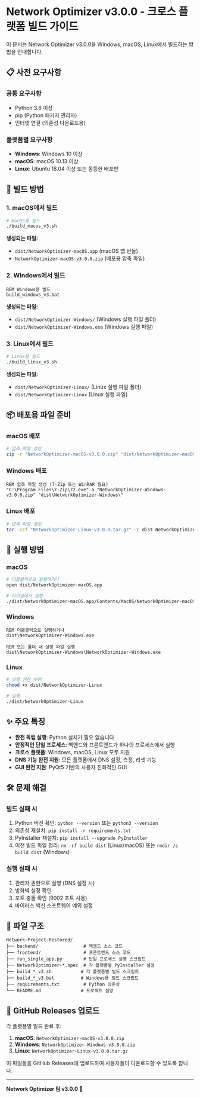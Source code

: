# Network Optimizer v3.0.0 - 크로스 플랫폼 빌드 가이드

이 문서는 Network Optimizer v3.0.0을 Windows, macOS, Linux에서 빌드하는 방법을 안내합니다.

## 📋 사전 요구사항

### 공통 요구사항
- Python 3.8 이상
- pip (Python 패키지 관리자)
- 인터넷 연결 (의존성 다운로드용)

### 플랫폼별 요구사항
- **Windows**: Windows 10 이상
- **macOS**: macOS 10.13 이상
- **Linux**: Ubuntu 18.04 이상 또는 동등한 배포판

## 🔨 빌드 방법

### 1. macOS에서 빌드

```bash
# macOS용 빌드
./build_macos_v3.sh
```

**생성되는 파일:**
- `dist/NetworkOptimizer-macOS.app` (macOS 앱 번들)
- `NetworkOptimizer-macOS-v3.0.0.zip` (배포용 압축 파일)

### 2. Windows에서 빌드

```batch
REM Windows용 빌드
build_windows_v3.bat
```

**생성되는 파일:**
- `dist/NetworkOptimizer-Windows/` (Windows 실행 파일 폴더)
- `dist/NetworkOptimizer-Windows.exe` (Windows 실행 파일)

### 3. Linux에서 빌드

```bash
# Linux용 빌드
./build_linux_v3.sh
```

**생성되는 파일:**
- `dist/NetworkOptimizer-Linux/` (Linux 실행 파일 폴더)
- `dist/NetworkOptimizer-Linux` (Linux 실행 파일)

## 📦 배포용 파일 준비

### macOS 배포
```bash
# 압축 파일 생성
zip -r "NetworkOptimizer-macOS-v3.0.0.zip" "dist/NetworkOptimizer-macOS.app"
```

### Windows 배포
```batch
REM 압축 파일 생성 (7-Zip 또는 WinRAR 필요)
"C:\Program Files\7-Zip\7z.exe" a "NetworkOptimizer-Windows-v3.0.0.zip" "dist\NetworkOptimizer-Windows\"
```

### Linux 배포
```bash
# 압축 파일 생성
tar -czf "NetworkOptimizer-Linux-v3.0.0.tar.gz" -C dist NetworkOptimizer-Linux/
```

## 🚀 실행 방법

### macOS
```bash
# 더블클릭으로 실행하거나
open dist/NetworkOptimizer-macOS.app

# 터미널에서 실행
./dist/NetworkOptimizer-macOS.app/Contents/MacOS/NetworkOptimizer-macOS
```

### Windows
```batch
REM 더블클릭으로 실행하거나
dist\NetworkOptimizer-Windows.exe

REM 또는 폴더 내 실행 파일 실행
dist\NetworkOptimizer-Windows\NetworkOptimizer-Windows.exe
```

### Linux
```bash
# 실행 권한 부여
chmod +x dist/NetworkOptimizer-Linux

# 실행
./dist/NetworkOptimizer-Linux
```

## ✨ 주요 특징

- **완전 독립 실행**: Python 설치가 필요 없습니다
- **안정적인 단일 프로세스**: 백엔드와 프론트엔드가 하나의 프로세스에서 실행
- **크로스 플랫폼**: Windows, macOS, Linux 모두 지원
- **DNS 기능 완전 지원**: 모든 플랫폼에서 DNS 설정, 측정, 리셋 기능
- **GUI 완전 지원**: PyQt5 기반의 사용자 친화적인 GUI

## 🛠️ 문제 해결

### 빌드 실패 시
1. Python 버전 확인: `python --version` 또는 `python3 --version`
2. 의존성 재설치: `pip install -r requirements.txt`
3. PyInstaller 재설치: `pip install --upgrade PyInstaller`
4. 이전 빌드 파일 정리: `rm -rf build dist` (Linux/macOS) 또는 `rmdir /s build dist` (Windows)

### 실행 실패 시
1. 관리자 권한으로 실행 (DNS 설정 시)
2. 방화벽 설정 확인
3. 포트 충돌 확인 (9002 포트 사용)
4. 바이러스 백신 소프트웨어 예외 설정

## 📁 파일 구조

```
Network-Project-Restored/
├── backend/                 # 백엔드 소스 코드
├── frontend/                # 프론트엔드 소스 코드
├── run_single_app.py        # 단일 프로세스 실행 스크립트
├── NetworkOptimizer-*.spec  # 각 플랫폼별 PyInstaller 설정
├── build_*_v3.sh           # 각 플랫폼별 빌드 스크립트
├── build_*_v3.bat          # Windows용 빌드 스크립트
├── requirements.txt         # Python 의존성
└── README.md               # 프로젝트 설명
```

## 🎯 GitHub Releases 업로드

각 플랫폼별 빌드 완료 후:

1. **macOS**: `NetworkOptimizer-macOS-v3.0.0.zip`
2. **Windows**: `NetworkOptimizer-Windows-v3.0.0.zip`
3. **Linux**: `NetworkOptimizer-Linux-v3.0.0.tar.gz`

이 파일들을 GitHub Releases에 업로드하여 사용자들이 다운로드할 수 있도록 합니다.

---

**Network Optimizer 팀 v3.0.0** 🚀

